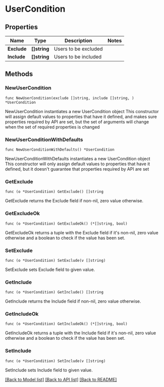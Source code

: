 # UserCondition

## Properties

Name | Type | Description | Notes
------------ | ------------- | ------------- | -------------
**Exclude** | **[]string** | Users to be excluded | 
**Include** | **[]string** | Users to be included | 

## Methods

### NewUserCondition

`func NewUserCondition(exclude []string, include []string, ) *UserCondition`

NewUserCondition instantiates a new UserCondition object
This constructor will assign default values to properties that have it defined,
and makes sure properties required by API are set, but the set of arguments
will change when the set of required properties is changed

### NewUserConditionWithDefaults

`func NewUserConditionWithDefaults() *UserCondition`

NewUserConditionWithDefaults instantiates a new UserCondition object
This constructor will only assign default values to properties that have it defined,
but it doesn't guarantee that properties required by API are set

### GetExclude

`func (o *UserCondition) GetExclude() []string`

GetExclude returns the Exclude field if non-nil, zero value otherwise.

### GetExcludeOk

`func (o *UserCondition) GetExcludeOk() (*[]string, bool)`

GetExcludeOk returns a tuple with the Exclude field if it's non-nil, zero value otherwise
and a boolean to check if the value has been set.

### SetExclude

`func (o *UserCondition) SetExclude(v []string)`

SetExclude sets Exclude field to given value.


### GetInclude

`func (o *UserCondition) GetInclude() []string`

GetInclude returns the Include field if non-nil, zero value otherwise.

### GetIncludeOk

`func (o *UserCondition) GetIncludeOk() (*[]string, bool)`

GetIncludeOk returns a tuple with the Include field if it's non-nil, zero value otherwise
and a boolean to check if the value has been set.

### SetInclude

`func (o *UserCondition) SetInclude(v []string)`

SetInclude sets Include field to given value.



[[Back to Model list]](../README.md#documentation-for-models) [[Back to API list]](../README.md#documentation-for-api-endpoints) [[Back to README]](../README.md)


